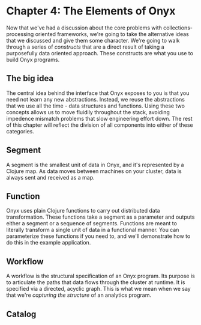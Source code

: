 # Chapter 4: The Elements of Onyx

Now that we've had a discussion about the core problems with collections-processing oriented frameworks, we're going to take the alternative ideas that we discussed and give them some character. We're going to walk through a series of *constructs* that are a direct result of taking a purposefully data oriented approach. These constructs are what you use to build Onyx programs.

## The big idea

The central idea behind the interface that Onyx exposes to you is that you need not learn any new abstractions. Instead, we reuse the abstractions that we use all the time - data structures and functions. Using these two concepts allows us to move fluidily throughout the stack, avoiding impedence mismatch problems that slow engineering effort down. The rest of this chapter will reflect the division of all components into either of these categories.

## Segment

A segment is the smallest unit of data in Onyx, and it's represented by a Clojure map. As data moves between machines on your cluster, data is always sent and received as a map.

## Function

Onyx uses plain Clojure functions to carry out distributed data transformation. These functions take a segment as a parameter and outputs either a segment or a sequence of segments. Functions are meant to literally transform a single unit of data in a functional manner. You can parameterize these functions if you need to, and we'll demonstrate how to do this in the example application.

## Workflow

A workflow is the structural specification of an Onyx program. Its purpose is to articulate the paths that data flows through the cluster at runtime. It is specified via a directed, acyclic graph. This is what we mean when we say that we're *capturing the structure* of an analytics program.

## Catalog



